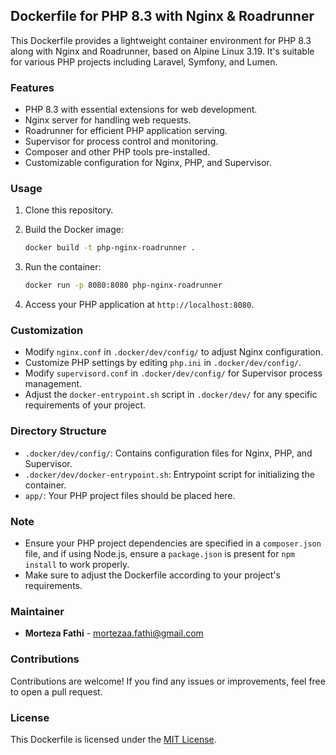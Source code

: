 ## Dockerfile for PHP 8.3 with Nginx & Roadrunner

This Dockerfile provides a lightweight container environment for PHP 8.3 along with Nginx and Roadrunner, based on Alpine Linux 3.19. It's suitable for various PHP projects including Laravel, Symfony, and Lumen.

### Features
- PHP 8.3 with essential extensions for web development.
- Nginx server for handling web requests.
- Roadrunner for efficient PHP application serving.
- Supervisor for process control and monitoring.
- Composer and other PHP tools pre-installed.
- Customizable configuration for Nginx, PHP, and Supervisor.

### Usage
1. Clone this repository.

2. Build the Docker image:
    ```bash
    docker build -t php-nginx-roadrunner .
    ```

3. Run the container:
    ```bash
    docker run -p 8080:8080 php-nginx-roadrunner
    ```

4. Access your PHP application at `http://localhost:8080`.

### Customization
- Modify `nginx.conf` in `.docker/dev/config/` to adjust Nginx configuration.
- Customize PHP settings by editing `php.ini` in `.docker/dev/config/`.
- Modify `supervisord.conf` in `.docker/dev/config/` for Supervisor process management.
- Adjust the `docker-entrypoint.sh` script in `.docker/dev/` for any specific requirements of your project.

### Directory Structure
- `.docker/dev/config/`: Contains configuration files for Nginx, PHP, and Supervisor.
- `.docker/dev/docker-entrypoint.sh`: Entrypoint script for initializing the container.
- `app/`: Your PHP project files should be placed here.

### Note
- Ensure your PHP project dependencies are specified in a `composer.json` file, and if using Node.js, ensure a `package.json` is present for `npm install` to work properly.
- Make sure to adjust the Dockerfile according to your project's requirements.

### Maintainer
- **Morteza Fathi** - mortezaa.fathi@gmail.com

### Contributions
Contributions are welcome! If you find any issues or improvements, feel free to open a pull request.

### License
This Dockerfile is licensed under the [MIT License](LICENSE).
